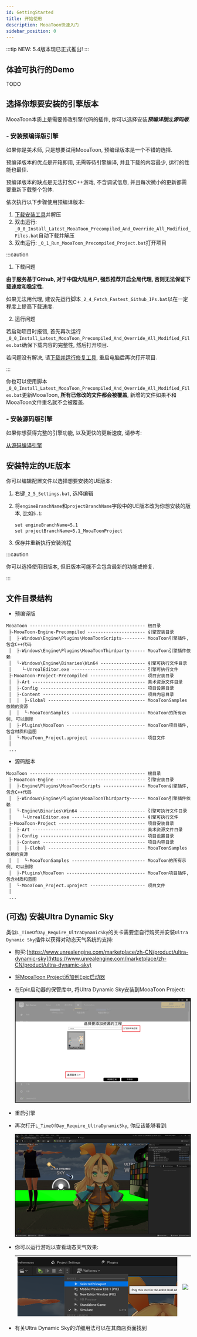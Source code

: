 ```yaml
---
id: GettingStarted
title: 开始使用
description: MooaToon快速入门
sidebar_position: 0
---
```

:::tip
NEW: 5.4版本现已正式推出!
:::

## 体验可执行的Demo

TODO

## 选择你想要安装的引擎版本

MooaToon本质上是需要修改引擎代码的插件, 你可以选择安装***预编译版***或***源码版***.

### - 安装预编译版引擎

如果你是美术师, 只是想要试用MooaToon, 预编译版本是一个不错的选择.

预编译版本的优点是开箱即用, 无需等待引擎编译, 并且下载的内容最少, 运行的性能也最佳.

预编译版本的缺点是无法打包C++游戏, 不含调试信息, 并且每次微小的更新都需要重新下载整个包体.

依次执行以下步骤使用预编译版本:

1. [下载安装工具](https://github.com/JasonMa0012/MooaToon/archive/refs/heads/main.zip)并解压
2. 双击运行: `_0_0_Install_Latest_MooaToon_Precompiled_And_Override_All_Modified_Files.bat`自动下载并解压
3. 双击运行: `_0_1_Run_MooaToon_Precompiled_Project.bat`打开项目

:::caution

1. 下载问题

**由于服务基于Github, 对于中国大陆用户, 强烈推荐开启全局代理, 否则无法保证下载速度和稳定性.**

如果无法用代理, 建议先运行脚本`_2_4_Fetch_Fastest_Github_IPs.bat`以在一定程度上提高下载速度.

2. 运行问题

若启动项目时报错, 首先再次运行`_0_0_Install_Latest_MooaToon_Precompiled_And_Override_All_Modified_Files.bat`确保下载内容的完整性, 然后打开项目.

若问题没有解决, 请[下载并运行修复工具](https://drive.google.com/file/d/1DR80HhJu5iZ15RA71AO757_UgzG-_qig/view), 重启电脑后再次打开项目.

:::

你也可以使用脚本`_0_0_Install_Latest_MooaToon_Precompiled_And_Override_All_Modified_Files.bat`更新MooaToon, **所有已修改的文件都会被覆盖**, 新增的文件如果不和MooaToon文件重名就不会被覆盖.

### - 安装源码版引擎

如果你想获得完整的引擎功能, 以及更快的更新速度, 请参考:

[从源码编译引擎](BuildEnginefromSourceCode.md)

## 安装特定的UE版本

你可以编辑配置文件以选择想要安装的UE版本:

1. 右键`_2_5_Settings.bat`, 选择编辑

2. 将`engineBranchName`和`projectBranchName`字段中的UE版本改为你想安装的版本, 比如`5.1`:

   ```
   set engineBranchName=5.1
   set projectBranchName=5.1_MooaToonProject
   ```
3. 保存并重新执行安装流程

:::caution

你可以选择使用旧版本, 但旧版本可能不会包含最新的功能或修复.

:::

## 文件目录结构

- 预编译版

```
MooaToon -------------------------------------------- 根目录
 ├-MooaToon-Engine-Precompiled ---------------------- 引擎安装目录
 │  ├-Windows\Engine\Plugins\MooaToonScripts--------- MooaToon引擎插件, 包含C++代码
 │  ├-Windows\Engine\Plugins\MooaToonThirdparty------ MooaToon引擎插件依赖
 │  └-Windows\Engine\Binaries\Win64 ----------------- 引擎可执行文件目录
 │    └-UnrealEditor.exe ---------------------------- 引擎可执行文件
 ├-MooaToon-Project-Precompiled --------------------- 项目安装目录
 │  ├-Art ------------------------------------------- 美术资源文件目录
 │  ├-Config ---------------------------------------- 项目设置目录
 │  ├-Content --------------------------------------- 项目内容目录
 │  │  ├-Global ------------------------------------- MooaToonSamples依赖的资源
 │  │  └-MooaToonSamples ---------------------------- MooaToon的所有示例, 可以删除
 │  ├-Plugins\MooaToon ------------------------------ MooaToon项目插件, 包含材质和蓝图
 │  └-MooaToon_Project.uproject --------------------- 项目文件
 │
 ...  
```

- 源码版本

```
MooaToon -------------------------------------------- 根目录
 ├-MooaToon-Engine ---------------------------------- 引擎安装目录
 │  ├-Engine\Plugins\MooaToonScripts ---------------- MooaToon引擎插件, 包含C++代码
 │  ├-Windows\Engine\Plugins\MooaToonThirdparty------ MooaToon引擎插件依赖
 │  └-Engine\Binaries\Win64 ------------------------- 引擎可执行文件目录
 │    └-UnrealEditor.exe ---------------------------- 引擎可执行文件
 ├-MooaToon-Project --------------------------------- 项目安装目录
 │  ├-Art ------------------------------------------- 美术资源文件目录
 │  ├-Config ---------------------------------------- 项目设置目录
 │  ├-Content --------------------------------------- 项目内容目录
 │  │  ├-Global ------------------------------------- MooaToonSamples依赖的资源
 │  │  └-MooaToonSamples ---------------------------- MooaToon的所有示例, 可以删除
 │  ├-Plugins\MooaToon ------------------------------ MooaToon项目插件, 包含材质和蓝图
 │  └-MooaToon_Project.uproject --------------------- 项目文件
 │
 ...  
```

## (可选) 安装Ultra Dynamic Sky

类似`L_TimeOfDay_Require_UltraDynamicSky`的关卡需要您自行购买并安装`Ultra Dynamic Sky`插件以获得对动态天气系统的支持:

- 购买:[https://www.unrealengine.com/marketplace/zh-CN/product/ultra-dynamic-sky](https://www.unrealengine.com/marketplace/zh-CN/product/ultra-dynamic-sky)

- [将MooaToon Project添加到Epic启动器](/docs/FAQ#无法在epic启动器中找到mooatoon-project)

- 在Epic启动器的保管库中, 将Ultra Dynamic Sky安装到MooaToon Project:

  ![image-20230211012826670](./assets/image-20230211012826670.png)

- 重启引擎

- 再次打开`L_TimeOfDay_Require_UltraDynamicSky`, 你应该能够看到:

  ![](./assets/image-20230211002455202.png)

- 你可以运行游戏以查看动态天气效果:

  | ![image-20230211012840797](./assets/image-20230211012840797-1676996483716-3.png) | ![](https://github.com/JasonMa0012/MooaToon/blob/main/README.assets/Mooa_gif.gif?raw=true) |
  | ------------------------------------------------------------ | ------------------------------------------------------------ |

  

- 有关Ultra Dynamic Sky的详细用法可以在其商店页面找到
